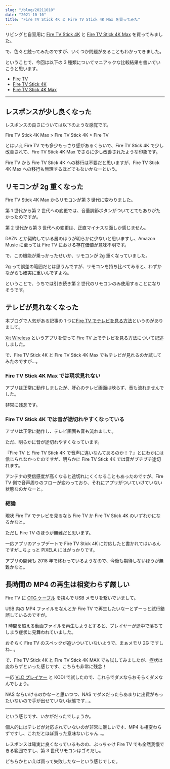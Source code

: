 ```yaml
---
slug: "/blog/20211010"
date: "2021-10-10"
title: "Fire TV Stick 4K と Fire TV Stick 4K Max を買ってみた"
---
```


リビングと自室用に [Fire TV Stick 4K](https://amzn.to/3oMrjAU) と [Fire TV Stick 4K Max](https://amzn.to/3mDnKdx) を買ってみました。

で、色々と触ってみたのですが、いくつか問題があることもわかってきました。

ということで、今回は以下の 3 種類についてマニアックな比較結果を書いていこうと思います。

- [Fire TV](https://amzn.to/3j71msn)
- [Fire TV Stick 4K](https://amzn.to/3oMrjAU)
- [Fire TV Stick 4K Max](https://amzn.to/3mDnKdx)

---

## レスポンスが少し良くなった

レスポンスの良さについては以下のような感覚です。

Fire TV Stick 4K Max > Fire TV Stick 4K > Fire TV

とはいえ Fire TV でも多少もっさり感があるくらいで、Fire TV Stick 4K で少し改善されて、Fire TV Stick 4K Max でさらに少し改善されたような印象です。

Fire TV から Fire TV Stick 4K への移行は不要だと思いますが、Fire TV Stick 4K Max への移行も無理するほどでもないかなーという。

## リモコンが 2g 重くなった

Fire TV Stick 4K Max からリモコンが第 3 世代に変わりました。

第 1 世代から第 2 世代への変更では、音量調節ボタンがついてとてもありがたかったのですが。

第 2 世代から第 3 世代への変更は、正直マイナスな面しか感じません。

DAZN とか契約している層のほうが明らかに少ないと思いますし、Amazon Music に至っては Fire TV における存在価値が意味不明です。

で、この機能が乗っかったせいか、リモコンが 2g 重くなっていました。

2g って誤差の範囲だとは思うんですが、リモコンを持ち比べてみると、わずかながらも確実に重いんですよね。

ということで、うちでは引き続き第 2 世代のリモコンのみ使用することになりそうです。

## テレビが見れなくなった

本ブログで人気がある記事の 1 つに[Fire TV でテレビを見る方法](https://kk-web.link/blog/20210424)というのがありまして。

[Xit Wireless](https://amzn.to/3DxddYt) というアプリを使って Fire TV 上でテレビを見る方法について記述しました。

で、Fire TV Stick 4K と Fire TV Stick 4K Max でもテレビが見れるのか試してみたのですが…。

### Fire TV Stick 4K Max では現状見れない

アプリは正常に動作しましたが、肝心のテレビ画面は映らず、音も流れませんでした。

非常に残念です。

### Fire TV Stick 4K では音が途切れやすくなっている

アプリは正常に動作し、テレビ画面も音も流れました。

ただ、明らかに音が途切れやすくなっています。

『Fire TV と Fire TV Stick 4K で音声に違いなんてあるのか！？』とにわかには信じられなかったのですが、明らかに Fire TV Stick 4K では音がブチブチ途切れます。

アンテナの受信感度が高くなると途切れにくくなることもあったのですが、Fire TV 側で音声周りのフローが変わっており、それにアプリがついていけていない状態なのかなーと。

### 結論

現状 Fire TV でテレビを見るなら Fire TV か Fire TV Stick 4K のいずれかになるかなと。

ただし Fire TV のほうが無難だと思います。

一応アプリのアップデートで Fire TV Stick 4K に対応したと書かれてはいるんですが…ちょっと PIXELA にはがっかりです。

アプリの開発も 2018 年で終わっているようなので、今後も期待しないほうが無難かなと。

## 長時間の MP4 の再生は相変わらず厳しい

Fire TV に [OTG ケーブル](https://amzn.to/3iMjNCl) を挟んで USB メモリを繋いでいまして。

USB 内の MP4 ファイルをなんとか Fire TV で再生したいなーとずーっと試行錯誤しているのですが。

1 時間を超える動画ファイルを再生しようとすると、プレイヤーが途中で落ちてしまう症状に見舞われていました。

おそらく Fire TV のスペックが追いついていないようで、まぁメモリ 2G ですしね…。

で、Fire TV Stick 4K と Fire TV Stick 4K MAX でも試してみましたが、症状は変わらずといった感じです、こちらも非常に残念！

一応 [VLC プレイヤー](https://amzn.to/3FtyVOR) と KODI で試したので、これらでダメならおそらくダメなんでしょう。

NAS ならいけるのかなーと思いつつ、NAS でダメだったらあまりに出費がもったいないので手が出せていない状態です…。

---

という感じです、いかがだったでしょうか。

個人的にはテレビが対応されていないのが非常に厳しいです、MP4 も相変わらずですし、これだとほぼ買った意味ないじゃん…。

レスポンスは確実に良くなっているものの、ぶっちゃけ Fire TV でも全然我慢できる範囲ですし、第 3 世代リモコンはゴミだし。

どちらかといえば買って失敗したなーという感じでした。
